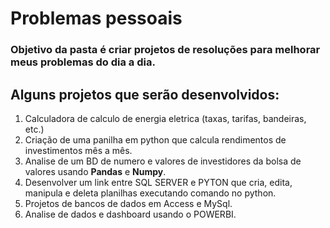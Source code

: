 # Problemas pessoais
### Objetivo da pasta é criar projetos de resoluções para melhorar meus problemas do dia a dia.
## **Alguns projetos que serão desenvolvidos:**
1. Calculadora de calculo de energia eletrica (taxas, tarifas, bandeiras, etc.)
2. Criação de uma panilha em python que calcula rendimentos de investimentos mês a mês. 
3. Analise de um BD de numero e valores de investidores da bolsa de valores usando **Pandas** e **Numpy**.
4. Desenvolver um link entre SQL SERVER e PYTON que cria, edita, manipula e deleta planilhas executando comando no python.
5. Projetos de bancos de dados em Access e MySql.
6. Analise de dados e dashboard usando o POWERBI.
